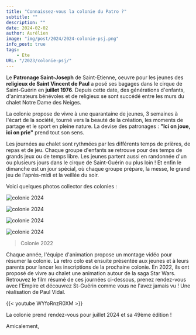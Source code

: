 ```yaml
---
title: "Connaissez-vous la colonie du Patro ?"
subtitle: ""
description: ""
date: 2024-02-02
author: Aurélien
image: "img/post/2024/2024-colonie-psj.png"
info_post: true
tags:
    - Ete
URL: "/2023/colonie-psj/"
---
```


Le **Patronage Saint-Joseph** de Saint-Etienne, oeuvre pour les jeunes des **religieux de Saint Vincent de Paul** a posé ses bagages dans le cirque de Saint-Guérin en **juillet 1976**. Depuis cette date, des générations d'enfants, d'animateurs bénévoles et de religieux se sont succédé entre les murs du chalet Notre Dame des Neiges. 
 
La colonie propose de vivre à une quarantaine de jeunes, 3 semaines à l'écart de la société, tourné vers la beauté de la création, les moments de partage et le sport en pleine nature. La devise des patronages : **"Ici on joue, ici on prie"** prend tout son sens.

Les journées au chalet sont rythmées par les différents temps de prières, de repas et de jeu. Chaque groupe d'enfants se retrouve pour des temps de grands jeux ou de temps libre.
Les jeunes partent aussi en randonnée d'un ou plusieurs jours dans le cirque de Saint-Guérin ou plus loin ! Et enfin le dimanche est un jour spécial, où chaque groupe prépare, la messe, le grand jeu de l'après-midi et la veillée du soir.

Voici quelques photos collector des colonies :

![colonie 2024](/img/post/2024/2024-colonie-psj_1.png)

![colonie 2024](/img/post/2024/2024-colonie-psj_2.png)

![colonie 2024](/img/post/2024/2024-colonie-psj_3.png)

![colonie 2024](/img/post/2024/2024-colonie-psj_4.jpg)
> Colonie 2022

Chaque année, l'équipe d'animation propose un montage vidéo pour résumer la colonie. La retro colo est ensuite présentée aux jeunes et à leurs parents pour lancer les inscriptions de la prochaine colonie.
En 2022, ils ont proposé de vivre au chalet une animation autour de la saga Star Wars. Retrouvez le film résumé de ces journées ci-dessous, prenez rendez-vous avec l'Empire et découvrez St-Guérin comme vous ne l'avez jamais vu ! Une réalisation de Paul Vidal.

{{< youtube WYfoRnzR0XM >}}

La colonie prend rendez-vous pour juillet 2024 et sa 49ème édition !

Amicalement,
